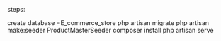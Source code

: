 steps:

create database =E_commerce_store
php artisan migrate
php artisan make:seeder ProductMasterSeeder
composer install
php artisan serve